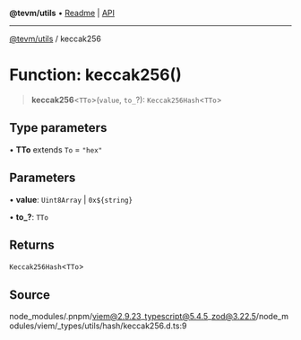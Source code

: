 **@tevm/utils** • [Readme](../README.md) \| [API](../globals.md)

***

[@tevm/utils](../README.md) / keccak256

# Function: keccak256()

> **keccak256**\<`TTo`\>(`value`, `to_`?): `Keccak256Hash`\<`TTo`\>

## Type parameters

• **TTo** extends `To` = `"hex"`

## Parameters

• **value**: `Uint8Array` \| ```0x${string}```

• **to\_?**: `TTo`

## Returns

`Keccak256Hash`\<`TTo`\>

## Source

node\_modules/.pnpm/viem@2.9.23\_typescript@5.4.5\_zod@3.22.5/node\_modules/viem/\_types/utils/hash/keccak256.d.ts:9

